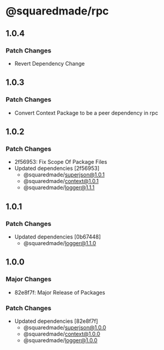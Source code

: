 # @squaredmade/rpc

## 1.0.4

### Patch Changes

- Revert Dependency Change

## 1.0.3

### Patch Changes

- Convert Context Package to be a peer dependency in rpc

## 1.0.2

### Patch Changes

- 2f56953: Fix Scope Of Package Files
- Updated dependencies [2f56953]
  - @squaredmade/superjson@1.0.1
  - @squaredmade/context@1.0.1
  - @squaredmade/logger@1.1.1

## 1.0.1

### Patch Changes

- Updated dependencies [0b67448]
  - @squaredmade/logger@1.1.0

## 1.0.0

### Major Changes

- 82e8f7f: Major Release of Packages

### Patch Changes

- Updated dependencies [82e8f7f]
  - @squaredmade/superjson@1.0.0
  - @squaredmade/context@1.0.0
  - @squaredmade/logger@1.0.0
